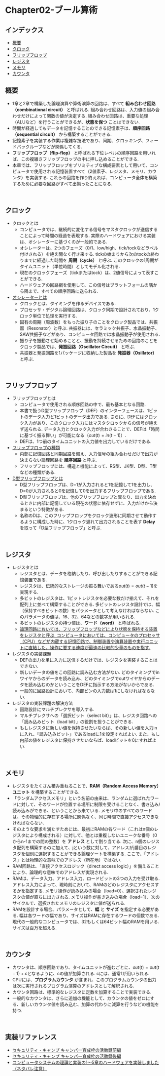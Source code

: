 # Chapter02-ブール算術

## インデックス
* [概要](#overview)
* [クロック](#clock)
* [フリップフロップ](#flip-flop)
* [レジスタ](#register)
* [メモリ](#memory)
* [カウンタ](#counter)

<a id="overview"></a>

## 概要
* 1章と2章で構築した論理演算や算術演算の回路は、すべて **組み合わせ回路（combinational circuit）** と呼ばれる. 組み合わせ回路は、入力値の組み合わせだけによって関数の値が決定する. 組み合わせ回路は、重要な処理（ALUなど）を行うことができるが、**状態を保つ** ことはできない.
* 時間が経過してもデータを記憶することのできる記憶素子は、**順序回路（sequential circuit）** から構築することができる.
* 記憶素子を実装する作業は複雑な技法であり、同期、クロッキング、フィードバックループなどが関係してくる.
* **フリップフロップ（flip-flop）** と呼ばれる下位レベルの順序回路を用いれば、この複雑さフリップフロップの中に押し込めることができる.
* 本章では、フリップフロップをプリミティブな構成要素として用いて、コンピュータで使用される記憶装置すべて（2値素子、レジスタ、メモリ、カウンタ）を実装する. これらの回路を作り終えれば、コンピュータ全体を構築するために必要な回路がすべて出揃ったことになる.
<br />

<a id="clock"></a>

## クロック
* クロックとは
	* コンピュータでは、継続的に変化する信号をマスタクロックが送信することによって時間の経過を表現する. 実際のハードウェアにおける実装は、オシレーターに基づくのが一般的である.
	* オシレーターは、2つのフェーズ（0/1、low/high、tick/tockなどラベル付けされる）を絶え間なく行き来する. tickの始まりから次のtockの終わりまでに経過した時間を **周期（cycle）** と呼ぶ. このクロックの1周期がタイムユニット（単位時間）としてモデル化される.
	* 現在のクロックフェーズ（tickまたはtock）は、2値信号によって表すことができる.
	* ハードウェアの回路網を使用して、この信号はプラットフォームの隅から隅まで、すべての順序回路に送られる.
* [オシレーターとは](https://www.marubun.co.jp/technicalsquare/8950/)
	* クロックとは、タイミングを作るデバイスである.
	* プロセッサ・デジタル論理回路は、クロック同期で設計されており、1クロック単位で処理を実行する.
	* 固有の周期（周波数）をもった振り子のことをクロック製品では、共振器（Resonator）と呼ぶ. 共振器には、セラミック共振子、水晶振動子、SAW共振子などがあり、コンピュータ回路では水晶振動子が使用される.
	* 振り子を振動させ始めることと、振動を持続させるための回路のことをクロック製品では、**発振回路（Oscillator Circuit）** と呼ぶ.
	* 共振器と発振回路を1パッケージに収納した製品を **発振器（Osillator）** と呼ぶ.
<br />

<a id="flip-flop"></a>

## フリップフロップ
* フリップフロップとは
	* コンピュータで使用される順序回路の中で、最も基本となる回路.
	* 本書で扱うD型フリップフロップ（DEF）のインターフェースは、1ビットのデータ入力と1ビットのデータ出力である. さらに、DEFにはクロック入力があり、このクロック入力にはマスタクロックからの信号が絶えず送られる. データ入力とクロック入力が合わさることで、DEFは「時間に基づく振る舞い」が可能になる（$out(t) = in(t-1)$）.
	* DEFは、1つ前のタイムユニットの入力値を出力しているだけである.
* [フリップフロップの種類](https://engineer-education.com/sequential-circuit_flip-flop/#:~:text=%E3%83%95%E3%83%AA%E3%83%83%E3%83%97%E3%83%95%E3%83%AD%E3%83%83%E3%83%97%E3%81%AF%E3%80%81%E6%A7%8B%E9%80%A0%E3%81%A8,%E3%81%AA%E3%81%A9%E3%81%AE%E7%A8%AE%E9%A1%9E%E3%81%8C%E3%81%82%E3%82%8A%E3%81%BE%E3%81%99%E3%80%82)
	* 内部に記憶回路と同期回路を備え、入力信号の組み合わせだけで出力が決まらない論理回路を **順序回路** と呼ぶ.
	* フリップフロップには、構造と機能によって、RS型、JK型、D型、T型などの種類がある.
* [D型フリップフロップとは](https://engineer-education.com/sequential-circuit_flip-flop/#:~:text=%E3%83%95%E3%83%AA%E3%83%83%E3%83%97%E3%83%95%E3%83%AD%E3%83%83%E3%83%97%E3%81%AF%E3%80%81%E6%A7%8B%E9%80%A0%E3%81%A8,%E3%81%AA%E3%81%A9%E3%81%AE%E7%A8%AE%E9%A1%9E%E3%81%8C%E3%81%82%E3%82%8A%E3%81%BE%E3%81%99%E3%80%82)
	* D型フリップフロップは、D=1が入力されると1を記憶して1を出力し、D=0が入力されると0を記憶して0を出力するフリップフロップである.
	* D型フリップフロップは、他のフリップフロップと異なり、出力を決めるときに内部に記憶している現在の状態に依存せずに、入力だけから決まるという特徴がある.
	* 名称のDは、このフリップフロップをクロック波形に同期させて動作するように構成した時に、1クロック遅れて出力されることを表す **Delay** を取って「D型フリップフロップ」と呼ぶ.
<br />

<a id="register"></a>

## レジスタ
* レジスタとは
	* レジスタとは、データを格納したり、呼び出したりすることができる記憶装置である.
	* レジスタは、伝統的なストレージの振る舞いである$out(t) = out(t-1)$を実現する.
	* 多ビットのレジスタは、1ビットレジスタを必要な数だけ揃えて、それを配列上に並べて構築することができる. 多ビットのレジスタ設計では、幅（保持すべきビットの数）をパラメータとして考えなければならない. このパラメータの値は、16、32、64などの数字が用いられる.
	* 多ビットのレジスタの持つ値は、**ワード（word）** と呼ばれる.
	* [論理回路においては、フリップフロップなどにより状態を保持する装置をレジスタと呼ぶ. コンピュータにおいては、コンピュータのプロセッサ（CPU）などが内蔵する記憶回路で、制御装置や演算装置や実行ユニットに直結した、操作に要する速度が最速の比較的少量のものを指す.](https://ja.wikipedia.org/wiki/%E3%83%AC%E3%82%B8%E3%82%B9%E3%82%BF_(%E3%82%B3%E3%83%B3%E3%83%94%E3%83%A5%E3%83%BC%E3%82%BF))
* レジスタの実装課題
	* DEFの出力を単に入力に送信するだけでは、レジスタを実装することはできない. 
	* 新しいデータの値をこの回路に読み込む方法がない. どのタイミングでinワイヤからのデータを読み込み、どのタイミングでoutワイヤからのデータを読み込むのかということをDEFに指示する方法がないからである.
	* 一般的に回路設計において、内部ピンの入力数は1にしなければならない.
* レジスタの実装課題の解決方法
	* 回路設計にマルチプレクサを導入する.
	* マルチプレクサへの「選択ビット（select bit）」は、レジスタ回路への「読み込みビット（load bit）」の役割を担うことができる.
	* もしレジスタに新しい値を保持させたいならば、その新しい値を入力inに入れ、「読み込みビット」であるloadに1を設定すればよい. また、もし内部の値をレジスタに保持させたいならば、loadビットを0にすればよい.
<br />

<a id="memory"></a>

## メモリ
* レジスタをたくさん積み重ねることで、**RAM（Random Access Memory）ユニット** を構築することができる.
* 「ランダムアクセスメモリ」という名前の由来は、ランダムに選ばれたワードに対して、そのワードが位置する場所に制限を受けることなく、書き込み/読み込みができる、ということから来ている. メモリ中のすべてのワードは、その物理的に存在する場所に関係なく、同じ時間で直接アクセスできなければならない.
* そのような要求を満たすためには、最初にRAMの各ワード（これはn個のレジスタにより構成される）に対して、他とは重複しないユニークな番号（0からn-1までの間の整数）を **アドレス** として割り当てる. 次に、n個のレジスタ配列を構築するのに加えて、jという数に対して、アドレスがj番目のレジスタを個別に選択することができる論理ゲートを構築する. ここで、「アドレス」とは物理的な意味でのアドレス（所在地）ではない.
* RAM回路は、「直接アクセスロジック（direct access logic）」を備えることにより、論理的な意味でのアドレスが実現される.
* RAMは、データ入力、アドレス入力、ロードビットの3つの入力を受け取る. アドレス入力によって、現時刻において、RAMのどのレジスタにアクセスするかを指定する. メモリ操作が読み込みの場合（load=0）、選択されたレジスタの値が直ちに出力される. メモリ操作が書き込みの場合（load=1）、次のサイクルで、選択されたメモリのレジスタに値が送られる.
* RAMを設計する場合、パラメータとして、**幅** と **サイズ** を指定する必要がある. 幅は各ワードの幅であり、サイズはRAMに存在するワードの個数である. 現代の一般的なコンピュータでは、32もしくは64ビット幅のRAMを用いる. サイズは百万を超える.
<br />

<a id="counter"></a>

## カウンタ
* カウンタは、順序回路であり、タイムユニットが進むごとに、$out(t) = out(t-1) + c$となるように、cの値が加算される. cには、通常1が用いられる.
* CPUには、**プログラムカウンタ** が含まれ、このプログラムカウンタの出力は次に実行されるプログラム演算のアドレスとして解釈される.
* カウンタ回路は、標準的なレジスタに定数を加算することで実装できる.
* 一般的なカウンタは、さらに追加の機能として、カウンタの値をゼロにする、新しいカウンタ値を読み込む、加算の代わりに減算を行うなどの機能を持つ.
<br />

<a id="reference"></a>

## 実装リファレンス
* [セキュリティ・キャンプ キャンパー育成枠の活動録前編](https://genkai-io.hatenablog.jp/entry/2018/12/05/102520)
* [セキュリティ・キャンプ キャンパー育成枠の活動録後編](https://genkai-io.hatenablog.jp/entry/2018/12/06/190000)
* [コンピュータシステムの理論と実装の1〜5章のハードウェアを実装しました（ネタバレ注意）](https://nihemak.hatenablog.com/entry/2019/04/28/150541#Not)
